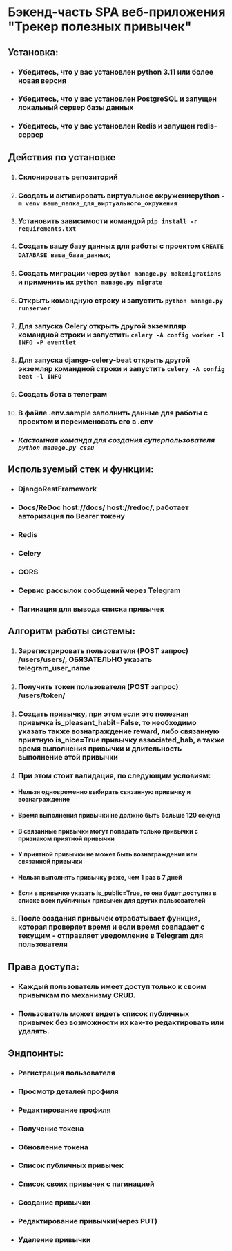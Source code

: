 # Бэкенд-часть SPA веб-приложения "Трекер полезных привычек"

## Установка:

* ### Убедитесь, что у вас установлен python 3.11 или более новая версия

* ### Убедитесь, что у вас установлен PostgreSQL и запущен локальный сервер базы данных

* ### Убедитесь, что у вас установлен Redis и запущен redis-сервер

## Действия по установке

1. ### Склонировать репозиторий

1. ### Создать и активировать виртуальное окружениеpython `-m venv ваша_папка_для_виртуального_окружения`

1. ### Установить зависимости командой `pip install -r requirements.txt`

1. ### Создать вашу базу данных для работы с проектом `CREATE DATABASE ваша_база_данных`;

1. ### Создать миграции через `python manage.py makemigrations` и применить их `python manage.py migrate`

1. ### Открыть командную строку и запустить `python manage.py runserver`

1. ### Для запуска Celery открыть другой экземпляр командной строки и запустить `celery -A config worker -l INFO -P eventlet`

1. ### Для запуска django-celery-beat открыть другой экземляр командной строки и запустить `celery -A config beat -l INFO`

1. ### Создать бота в телеграм

1. ### В файле .env.sample заполнить данные для работы с проектом и переименовать его в .env

* ### _Кастомная команда для создания суперпользователя `python manage.py cssu`_

## Используемый стек и функции:

* ### DjangoRestFramework

* ### Docs/ReDoc host://docs/ host://redoc/, работает авторизация по Bearer токену

* ### Redis

* ### Celery

* ### CORS

* ### Сервис рассылок сообщений через Telegram

* ### Пагинация для вывода списка привычек

## Алгоритм работы системы:

1. ### Зарегистрировать пользователя (POST запрос) /users/users/, ОБЯЗАТЕЛЬНО указать telegram_user_name

1. ### Получить токен пользователя (POST запрос) /users/token/

1. ### Создать привычку, при этом если это полезная  привычка is_pleasant_habit=False, то необходимо указать также вознаграждение reward, либо связанную приятную is_nice=True привычку associated_hab, а также время выполнения привычки и длительность выполнение этой привычки

1. ### При этом стоит валидация, по следующим условиям:

* #### Нельзя одновременно выбирать связанную привычку и вознаграждение

* #### Время выполнения привычки не должно быть больше 120 секунд

* #### В связанные привычки могут попадать только привычки с признаком приятной привычки

* #### У приятной привычки не может быть вознаграждения или связанной привычки

* #### Нельзя выполнять привычку реже, чем 1 раз в 7 дней

* #### Если в привычке указать is_public=True, то она будет доступна в списке всех публичных привычек для других пользователей

5. ### После создания привычек отрабатывает функция, которая проверяет время и если время совпадает с текущим - отправляет уведомление в Telegram для пользователя

## Права доступа:

* ### Каждый пользователь имеет доступ только к своим привычкам по механизму CRUD.

* ### Пользователь может видеть список публичных привычек без возможности их как-то редактировать или удалять.

## Эндпоинты:

* ### Регистрация пользователя

* ### Просмотр деталей профиля

* ### Редактирование профиля

* ### Получение токена

* ### Обновление токена

* ### Список публичных привычек

* ### Список своих привычек с пагинацией

* ### Создание привычки

* ### Редактирование привычки(через PUT)

* ### Удаление привычки
